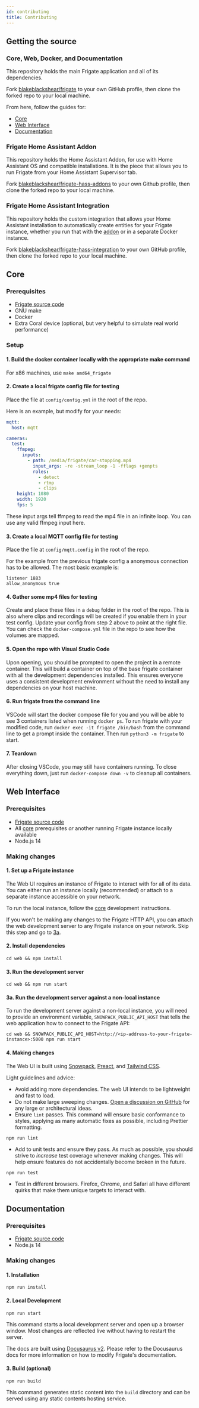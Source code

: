 ```yaml
---
id: contributing
title: Contributing
---
```


## Getting the source

### Core, Web, Docker, and Documentation

This repository holds the main Frigate application and all of its dependencies.

Fork [blakeblackshear/frigate](https://github.com/blakeblackshear/frigate.git) to your own GitHub profile, then clone the forked repo to your local machine.

From here, follow the guides for:

- [Core](#core)
- [Web Interface](#web-interface)
- [Documentation](#documentation)

### Frigate Home Assistant Addon

This repository holds the Home Assistant Addon, for use with Home Assistant OS and compatible installations. It is the piece that allows you to run Frigate from your Home Assistant Supervisor tab.

Fork [blakeblackshear/frigate-hass-addons](https://github.com/blakeblackshear/frigate-hass-addons) to your own Github profile, then clone the forked repo to your local machine.

### Frigate Home Assistant Integration

This repository holds the custom integration that allows your Home Assistant installation to automatically create entities for your Frigate instance, whether you run that with the [addon](#frigate-home-assistant-addon) or in a separate Docker instance.

Fork [blakeblackshear/frigate-hass-integration](https://github.com/blakeblackshear/frigate-hass-integration) to your own GitHub profile, then clone the forked repo to your local machine.

## Core

### Prerequisites

- [Frigate source code](#frigate-core-web-and-docs)
- GNU make
- Docker
- Extra Coral device (optional, but very helpful to simulate real world performance)

### Setup

#### 1. Build the docker container locally with the appropriate make command
For x86 machines, use `make amd64_frigate`

#### 2. Create a local frigate config file for testing
Place the file at `config/config.yml` in the root of the repo.

Here is an example, but modify for your needs:
```yaml
mqtt:
  host: mqtt

cameras:
  test:
    ffmpeg:
      inputs:
        - path: /media/frigate/car-stopping.mp4
          input_args: -re -stream_loop -1 -fflags +genpts
          roles:
            - detect
            - rtmp
            - clips
    height: 1080
    width: 1920
    fps: 5
```

These input args tell ffmpeg to read the mp4 file in an infinite loop. You can use any valid ffmpeg input here.

#### 3. Create a local MQTT config file for testing
Place the file at `config/mqtt.config` in the root of the repo.

For the example from the previous frigate config a anonymous connection has to be allowed.
The most basic example is:
```
listener 1883
allow_anonymous true
```

#### 4. Gather some mp4 files for testing
Create and place these files in a `debug` folder in the root of the repo. This is also where clips and recordings will be created if you enable them in your test config. Update your config from step 2 above to point at the right file. You can check the `docker-compose.yml` file in the repo to see how the volumes are mapped.

#### 5. Open the repo with Visual Studio Code
Upon opening, you should be prompted to open the project in a remote container. This will build a container on top of the base frigate container with all the development dependencies installed. This ensures everyone uses a consistent development environment without the need to install any dependencies on your host machine.

#### 6. Run frigate from the command line
VSCode will start the docker compose file for you and you will be able to see 3 containers listed when running `docker ps`. To run frigate with your modified code, run `docker exec -it frigate /bin/bash` from the command line to get a prompt inside the container. Then run `python3 -m frigate` to start.

#### 7. Teardown
After closing VSCode, you may still have containers running. To close everything down, just run `docker-compose down -v` to cleanup all containers.

## Web Interface

### Prerequisites

- [Frigate source code](#frigate-core-web-and-docs)
- All [core](#core) prerequisites _or_ another running Frigate instance locally available
- Node.js 14

### Making changes

#### 1. Set up a Frigate instance

The Web UI requires an instance of Frigate to interact with for all of its data. You can either run an instance locally (recommended) or attach to a separate instance accessible on your network.

To run the local instance, follow the [core](#core) development instructions.

If you won't be making any changes to the Frigate HTTP API, you can attach the web development server to any Frigate instance on your network. Skip this step and go to [3a](#3a-run-the-development-server-against-a-non-local-instance).

#### 2. Install dependencies

```console
cd web && npm install
```

#### 3. Run the development server

```console
cd web && npm run start
```

#### 3a. Run the development server against a non-local instance

To run the development server against a non-local instance, you will need to provide an environment variable, `SNOWPACK_PUBLIC_API_HOST` that tells the web application how to connect to the Frigate API:

```console
cd web && SNOWPACK_PUBLIC_API_HOST=http://<ip-address-to-your-frigate-instance>:5000 npm run start
```

#### 4. Making changes

The Web UI is built using [Snowpack](https://www.snowpack.dev/), [Preact](https://preactjs.com), and [Tailwind CSS](https://tailwindcss.com).

Light guidelines and advice:

- Avoid adding more dependencies. The web UI intends to be lightweight and fast to load.
- Do not make large sweeping changes. [Open a discussion on GitHub](https://github.com/blakeblackshear/frigate/discussions/new) for any large or architectural ideas.
- Ensure `lint` passes. This command will ensure basic conformance to styles, applying as many automatic fixes as possible, including Prettier formatting.

```console
npm run lint
```

- Add to unit tests and ensure they pass. As much as possible, you should strive to _increase_ test coverage whenever making changes. This will help ensure features do not accidentally become broken in the future.

```console
npm run test
```

- Test in different browsers. Firefox, Chrome, and Safari all have different quirks that make them unique targets to interact with.

## Documentation

### Prerequisites

- [Frigate source code](#frigate-core-web-and-docs)
- Node.js 14

### Making changes

#### 1. Installation

```console
npm run install
```

#### 2. Local Development

```console
npm run start
```

This command starts a local development server and open up a browser window. Most changes are reflected live without having to restart the server.

The docs are built using [Docusaurus v2](https://v2.docusaurus.io). Please refer to the Docusaurus docs for more information on how to modify Frigate's documentation.

#### 3. Build (optional)

```console
npm run build
```

This command generates static content into the `build` directory and can be served using any static contents hosting service.
